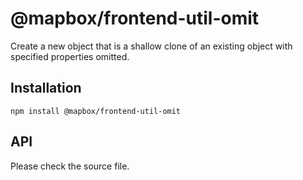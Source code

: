# @mapbox/frontend-util-omit

Create a new object that is a shallow clone of an existing object with specified properties omitted.

## Installation

```
npm install @mapbox/frontend-util-omit
```

## API

Please check the source file.
